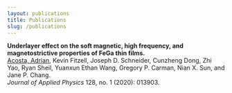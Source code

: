 ```yaml
---
layout: publications
title: Publications
slug: /publications
---
```


<b>Underlayer effect on the soft magnetic, high frequency, and magnetostrictive properties of FeGa thin films.</b><br />
<u>Acosta, Adrian</u>, Kevin Fitzell, Joseph D. Schneider, Cunzheng Dong, Zhi Yao, Ryan Sheil, Yuanxun Ethan Wang, Gregory P. Carman, Nian X. Sun, and Jane P. Chang. <br />
<i>Journal of Applied Physics</i> 128, no. 1 (2020): 013903.

<br />
<br />
